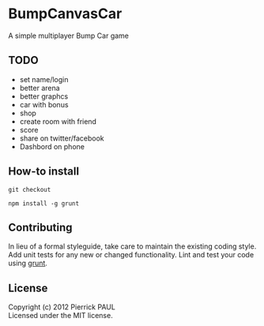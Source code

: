 # BumpCanvasCar

A simple multiplayer Bump Car game

## TODO
 * set name/login
 * better arena
 * better graphcs
 * car with bonus
 * shop
 * create room with friend
 * score
 * share on twitter/facebook
 * Dashbord on phone

## How-to install

``git checkout ``

``npm install -g grunt`` 
 
## Contributing
In lieu of a formal styleguide, take care to maintain the existing coding style. Add unit tests for any new or changed functionality. Lint and test your code using [grunt](https://github.com/cowboy/grunt).

## License
Copyright (c) 2012 Pierrick PAUL  
Licensed under the MIT license.
